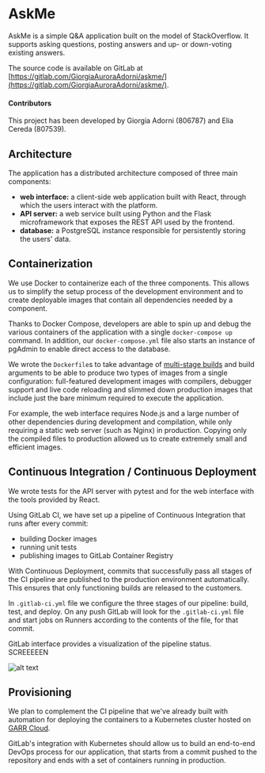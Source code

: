 # AskMe

AskMe is a simple Q&A application built on the model of StackOverflow. It
supports asking questions, posting answers and up- or down-voting existing answers.

The source code is available on GitLab at
[https://gitlab.com/GiorgiaAuroraAdorni/askme/](https://gitlab.com/GiorgiaAuroraAdorni/askme/).

#### Contributors
This project has been developed by Giorgia Adorni (806787) and Elia Cereda (807539).


## Architecture
The application has a distributed architecture composed of three main components:
* **web interface:** a client-side web application built with React, through which 
the users interact with the platform.
* **API server:** a web service built using Python and the Flask microframework 
that exposes the REST API used by the frontend.
* **database:** a PostgreSQL instance responsible for persistently storing 
the users' data.

## Containerization
We use Docker to containerize each of the three components. This allows us to 
simplify the setup process of the development environment and to create deployable 
images that contain all dependencies needed by a component. 

Thanks to Docker Compose, developers are able to spin up and debug the various 
containers of the application with a single `docker-compose up` command.
In addition, our `docker-compose.yml` file also starts an instance of pgAdmin to
enable direct access to the database.

We wrote the `Dockerfile`s to take advantage of
[multi-stage builds](https://docs.docker.com/develop/develop-images/multistage-build)
and build arguments to be able to produce two types of images from a single 
configuration: full-featured development images with compilers, debugger support
and live code reloading and slimmed down production images that include just 
the bare minimum required to execute the application.

For example, the web interface requires Node.js and a large number of other
dependencies during development and compilation, while only requiring a static
web server (such as Nginx) in production. Copying only the compiled files to 
production allowed us to create extremely small and efficient images.


## Continuous Integration / Continuous Deployment
We wrote tests for the API server with pytest and for the web interface with the
tools provided by React.

Using GitLab CI, we have set up a pipeline of Continuous Integration that runs after every commit: 
 * building Docker images
 * running unit tests
 * publishing images to GitLab Container Registry

With Continuous Deployment, commits that successfully pass all stages of the CI pipeline 
are published to the production environment automatically.
This ensures that only functioning builds are released to the customers.

In `.gitlab-ci.yml` file we configure the three stages of our pipeline: build, test, and deploy.
On any push GitLab will look for the `.gitlab-ci.yml` file and start jobs on Runners 
according to the contents of the file, for that commit.

GitLab interface provides a visualization of the pipeline status.   
SCREEEEEN

![alt text](file:///Users/Giorgia/Desktop/Env-production.jpg)

## Provisioning
We plan to complement the CI pipeline that we've already built with automation 
for deploying the containers to a Kubernetes cluster hosted on 
[GARR Cloud](https://cloud.garr.it/containers/).

GitLab's integration with Kubernetes should allow us to build an end-to-end 
DevOps process for our application, that starts from a commit pushed to the 
repository and ends with a set of containers running in production.

